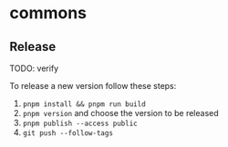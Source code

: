 # commons

## Release

TODO: verify

To release a new version follow these steps:

1. `pnpm install && pnpm run build`
2. `pnpm version` and choose the version to be released
3. `pnpm publish --access public`
4. `git push --follow-tags`
